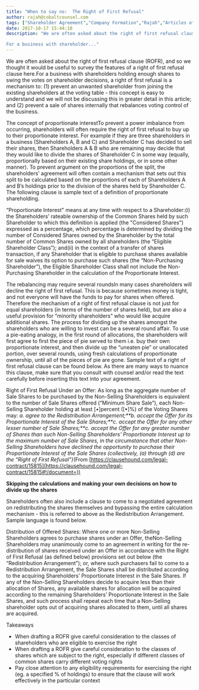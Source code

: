 ```yaml
---
title: "When to say no:  The Right of First Refusal"
author: rajah@cobaltcounsel.com
tags: ["Shareholder Agreement","Company Formation","Rajah","Articles of Incorporation","Canada (ON)","Canada (General)"]
date: 2017-10-17 15:44:18
description: "We are often asked about the right of first refusal clause (ROFR), and so we thought it would be useful to survey the features of a right of first refusal clause here.

For a business with shareholder..."
---
```


We are often asked about the right of first refusal clause (ROFR), and so we thought it would be useful to survey the features of a right of first refusal clause here.For a business with shareholders holding enough shares to swing the votes on shareholder decisions, a right of first refusal is a mechanism to: (1) prevent an unwanted shareholder from joining the existing shareholders at the voting table - this concept is easy to understand and we will not be discussing this in greater detail in this article; and (2) prevent a sale of shares internally that rebalances voting control of the business.

 

The concept of proportionate interestTo prevent a power imbalance from occurring, shareholders will often require the right of first refusal to buy up to their proportionate interest.   For example if they are three shareholders in a business (Shareholders A, B and C) and Shareholder C has decided to sell their shares, then Shareholders A & B who are remaining may decide that they would like to divide the shares of Shareholder C in some way (equally, proportionally based on their existing share holdings, or in some other manner).  To prevent argument on the proportions of the split, the shareholders’ agreement will often contain a mechanism that sets out this split to be calculated based on the proportions of each of Shareholders A and B’s holdings prior to the division of the shares held by Shareholder C.  The following clause is sample text of a definition of proportionate shareholding.

 

“Proportionate Interest” means at any time with respect to a Shareholder:(i) the Shareholders’ rateable ownership of the Common Shares held by such Shareholder to which this definition is applied (the "Considered Shares") expressed as a percentage, which percentage is determined by dividing the number of Considered Shares owned by the Shareholder by the total number of Common Shares owned by all shareholders (the “Eligible Shareholder Class”); and(ii) in the context of a transfer of shares transaction, if any Shareholder that is eligible to purchase shares available for sale waives its option to purchase such shares (the “Non-Purchasing Shareholder”), the Eligible Shareholder Class shall not include the Non-Purchasing Shareholder in the calculation of the Proportionate Interest.

 

The rebalancing may require several roundsIn many cases shareholders will decline the right of first refusal.  This is because sometimes money is tight, and not everyone will have the funds to pay for shares when offered.  Therefore the mechanism of a  right of first refusal clause is not just for equal shareholders (in terms of the number of shares held), but are also a useful provision for “minority shareholders” who would like acquire additional shares.  The process for dividing up the shares amongst the shareholders who are willing to invest can be a several round affair.  To use a pie-eating analogy, in the first round of allocations, the shareholders will first agree to first the piece of pie served to them i.e. buy their own proportionate interest, and then divide up the “uneaten pie” or unallocated portion, over several rounds, using fresh calculations of proportionate ownership, until all of the pieces of pie are gone. Sample text of a right of first refusal clause can be found below. As there are many ways to nuance this clause, make sure that you consult with counsel and/or read the text carefully before inserting this text into your agreement.

 

Right of First Refusal Under an Offer: As long as the aggregate number of Sale Shares to be purchased by the Non-Selling Shareholders is equivalent to the number of Sale Shares offered (“Minimum Share Sale”), each Non-Selling Shareholder holding at least [•]percent ([•]%) of the Voting Shares may:
*a.  agree to the Redistribution Arrangement;**b. accept the Offer for its Proportionate Interest of the Sale Shares;**c. accept the Offer for any other lesser number of Sale Shares;**c. accept the Offer for any greater number of Shares than such Non-Selling Shareholders' Proportionate Interest up to the maximum number of Sale Shares, in the circumstance that other Non-Selling Shareholders have declined the opportunity to purchase their Proportionate Interest of the Sale Shares (collectively, (a) through (d) are the “Right of First Refusal”)*(From [https://clausehound.com/legal-contract/15815](https://clausehound.com/legal-contract/15815#!/document=))

 

 

 

**Skipping the calculations and making your own decisions on how to divide up the shares**

Shareholders often also include a clause to come to a negotiated agreement on redistributing the shares themselves and bypassing the entire calculation mechanism - this is referred to above as the Redistribution Arrangement.  Sample language is found below.

 

Distribution of Offered Shares: Where one or more Non-Selling Shareholders agrees to purchase shares under an Offer, theNon-Selling Shareholders may unanimously come to an agreement in writing for the re-distribution of shares received under an Offer in accordance with the Right of First Refusal (as defined below) provisions set out below (the “Redistribution Arrangement”); or, where such purchasers fail to come to a Redistribution Arrangement, the Sale Shares shall be distributed according to the acquiring Shareholders’ Proportionate Interest in the Sale Shares. If any of the Non-Selling Shareholders decide to acquire less than their allocation of Shares, any available shares for allocation will be acquired according to the remaining Shareholders’ Proportionate Interest in the Sale Shares, and such process shall repeat each time that a Non-Selling shareholder opts out of acquiring shares allocated to them, until all shares are acquired.

 

 

Takeaways
- When drafting a ROFR give careful consideration to the classes of shareholders who are eligible to exercise the right 
- When drafting a ROFR give careful consideration to the classes of shares which are subject to the right, especially if different classes of common shares carry different voting rights
- Pay close attention to any eligibility requirements for exercising the right (eg. a specified % of holdings) to ensure that the clause will work effectively in the particular context